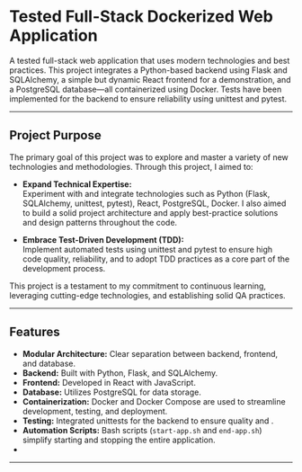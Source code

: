 # Tested Full-Stack Dockerized Web Application

A tested full-stack web application that uses modern technologies and best practices. This project integrates a Python-based backend using Flask and SQLAlchemy, a simple but dynamic React frontend for a demonstration, and a PostgreSQL database—all containerized using Docker. Tests have been implemented for the backend to ensure reliability using unittest and pytest.

---

## Project Purpose 

The primary goal of this project was to explore and master a variety of new technologies and methodologies. Through this project, I aimed to:

- **Expand Technical Expertise:**  
  Experiment with and integrate technologies such as Python (Flask, SQLAlchemy, unittest, pytest), React, PostgreSQL, Docker. I also aimed to build a solid project architecture and apply best-practice solutions and design patterns throughout the code.
  
- **Embrace Test-Driven Development (TDD):**  
  Implement automated tests using unittest and pytest to ensure high code quality, reliability, and to adopt TDD practices as a core part of the development process.

This project is a testament to my commitment to continuous learning, leveraging cutting-edge technologies, and establishing solid QA practices.

---

## Features

- **Modular Architecture:** Clear separation between backend, frontend, and database.
- **Backend:** Built with Python, Flask, and SQLAlchemy.
- **Frontend:** Developed in React with JavaScript.
- **Database:** Utilizes PostgreSQL for data storage.
- **Containerization:** Docker and Docker Compose are used to streamline development, testing, and deployment.
- **Testing:** Integrated unittests for the backend to ensure quality and .
- **Automation Scripts:** Bash scripts (`start-app.sh` and `end-app.sh`) simplify starting and stopping the entire application.
- 
---

